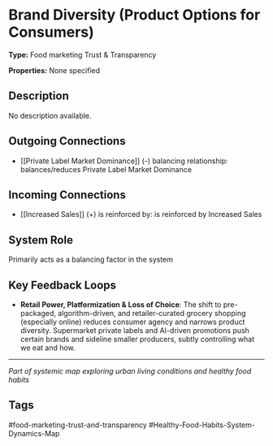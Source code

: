 # Brand Diversity (Product Options for Consumers)

**Type:** Food marketing Trust & Transparency

**Properties:** None specified

## Description
No description available.

## Outgoing Connections
- [[Private Label Market Dominance]] (-) balancing relationship: balances/reduces Private Label Market Dominance

## Incoming Connections
- [[Increased Sales]] (+) is reinforced by: is reinforced by Increased Sales

## System Role
Primarily acts as a balancing factor in the system

## Key Feedback Loops
- **Retail Power, Platformization & Loss of Choice**: The shift to pre-packaged, algorithm-driven, and retailer-curated grocery shopping (especially online) reduces consumer agency and narrows product diversity. Supermarket private labels and AI-driven promotions push certain brands and sideline smaller producers, subtly controlling what we eat and how.

---
*Part of systemic map exploring urban living conditions and healthy food habits*

## Tags
#food-marketing-trust-and-transparency #Healthy-Food-Habits-System-Dynamics-Map
